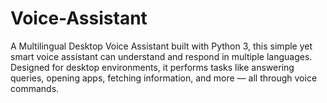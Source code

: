 # Voice-Assistant
A Multilingual Desktop Voice Assistant built with Python 3, this simple yet smart voice assistant can understand and respond in multiple languages. Designed for desktop environments, it performs tasks like answering queries, opening apps, fetching information, and more — all through voice commands.
